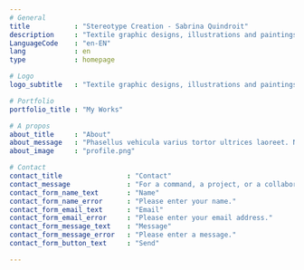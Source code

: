 ```yaml
---
# General
title           : "Stereotype Creation - Sabrina Quindroit"
description     : "Textile graphic designs, illustrations and paintings"
LanguageCode    : "en-EN"
lang            : en
type            : homepage

# Logo
logo_subtitle   : "Textile graphic designs, illustrations and paintings"

# Portfolio
portfolio_title : "My Works"

# A propos
about_title     : "About"
about_message   : "Phasellus vehicula varius tortor ultrices laoreet. Nulla vitae euismod sem, eget maximus sapien. </p><p>Etiam vestibulum hendrerit felis nec facilisis. Donec justo nisl, euismod nec accumsan vel, efficitur et sapien. Nullam eleifend urna quis neque commodo rhoncus. </p><p>Nulla malesuada tortor vitae nunc pellentesque sollicitudin. Morbi vel diam eget nisi dictum vulputate. Ut dapibus, nunc a rutrum dictum, mauris tellus malesuada nunc, non eleifend dui diam sed ligula. Nunc enim lorem, imperdiet gravida mauris sed, viverra faucibus ipsum. Etiam cursus hendrerit magna, nec volutpat dui convallis eget. Curabitur facilisis tempus neque, id mattis velit commodo ut. Phasellus eget lacus sit amet nunc facilisis tristique."
about_image     : "profile.png"

# Contact
contact_title                : "Contact"
contact_message              : "For a command, a project, or a collaboration feel free to contact me :"
contact_form_name_text       : "Name"
contact_form_name_error      : "Please enter your name."
contact_form_email_text      : "Email"
contact_form_email_error     : "Please enter your email address."
contact_form_message_text    : "Message"
contact_form_message_error   : "Please enter a message."
contact_form_button_text     : "Send"

---
```

